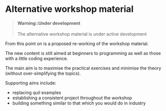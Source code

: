 # Alternative workshop material

> #### Warning::Under development
> The alternative workshop material is under active development

From this point on is a proposed re-working of the workshop material.

The new content is still aimed at beginners to programming as well as those with a little coding experience.

The main aim is to maximise the practical exercises and minimise the theory (without over-simplifying the topics).

Supporting aims include:
- replacing quil examples
- establishing a consistent project throughout the workshop
- building something similar to that which you would do in industry
